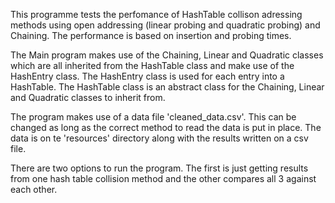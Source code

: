 This programme tests the perfomance of HashTable collison adressing methods using open addressing (linear probing and quadratic probing) and Chaining. The performance is based on insertion and probing times.

The Main program makes use of the Chaining, Linear and Quadratic classes which are all inherited from the HashTable class and make use of the HashEntry class.
The HashEntry class is used for each entry into a HashTable. 
The HashTable class is an abstract class for the Chaining, Linear and Quadratic classes to inherit from.

The program makes use of a data file 'cleaned_data.csv'. This can be changed as long as the correct method to read the data is put in place. The data is on te 'resources' directory along with the results written on a csv file.

There are two options to run the program. The first is just getting results from one hash table collision method and the other compares all 3 against each other.
